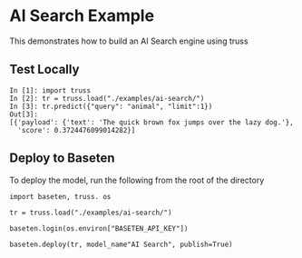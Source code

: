 # AI Search Example

This demonstrates how to build an AI Search engine using truss

## Test Locally

```
In [1]: import truss
In [2]: tr = truss.load("./examples/ai-search/")
In [3]: tr.predict({"query": "animal", "limit":1})
Out[3]:
[{'payload': {'text': 'The quick brown fox jumps over the lazy dog.'},
  'score': 0.3724476099014282}]
```


## Deploy to Baseten
To deploy the model, run the following from the root of the directory

```
import baseten, truss. os

tr = truss.load("./examples/ai-search/")

baseten.login(os.environ["BASETEN_API_KEY"])

baseten.deploy(tr, model_name"AI Search", publish=True)
```
